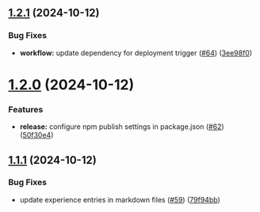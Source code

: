 ## [1.2.1](https://github.com/codigo/mau-web/compare/v1.2.0...v1.2.1) (2024-10-12)


### Bug Fixes

* **workflow:** update dependency for deployment trigger ([#64](https://github.com/codigo/mau-web/issues/64)) ([3ee98f0](https://github.com/codigo/mau-web/commit/3ee98f03abaef9b27961520199b3086716b2b530))

# [1.2.0](https://github.com/codigo/mau-web/compare/v1.1.1...v1.2.0) (2024-10-12)


### Features

* **release:** configure npm publish settings in package.json ([#62](https://github.com/codigo/mau-web/issues/62)) ([50f30e4](https://github.com/codigo/mau-web/commit/50f30e490aa65d49c7577a2f1dd55cffe0fb9e88))

## [1.1.1](https://github.com/codigo/mau-web/compare/v1.1.0...v1.1.1) (2024-10-12)

### Bug Fixes

- update experience entries in markdown files ([#59](https://github.com/codigo/mau-web/issues/59)) ([79f94bb](https://github.com/codigo/mau-web/commit/79f94bbec708360648dfa6df67ae07c8fe756137))
